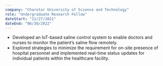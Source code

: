 ```yaml
---
company: "Charotar University of Science and Technology"
role: "Undergraduate Research Fellow"
dateStart: "11/27/2021"
dateEnd: "06/30/2022"
---
```


- Developed an IoT-based saline control system to enable doctors and nurses to monitor the patient’s saline flow remotely.
- Explored strategies to minimize the requirement for on-site presence of hospital personnel and implemented real-time
status updates for individual patients within the healthcare facility.